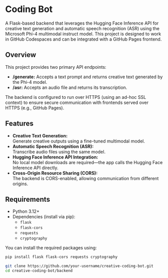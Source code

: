 # Coding Bot

A Flask-based backend that leverages the Hugging Face Inference API for creative text generation and automatic speech recognition (ASR) using the Microsoft Phi-4 multimodal instruct model. This project is designed to work in GitHub Codespaces and can be integrated with a GitHub Pages frontend.

## Overview

This project provides two primary API endpoints:

- **/generate:** Accepts a text prompt and returns creative text generated by the Phi-4 model.
- **/asr:** Accepts an audio file and returns its transcription.

The backend is configured to run over HTTPS (using an ad-hoc SSL context) to ensure secure communication with frontends served over HTTPS (e.g., GitHub Pages).

## Features

- **Creative Text Generation:**  
  Generate creative outputs using a fine-tuned multimodal model.
- **Automatic Speech Recognition (ASR):**  
  Transcribe audio files using the same model.
- **Hugging Face Inference API Integration:**  
  No local model downloads are required—the app calls the Hugging Face Inference API directly.
- **Cross-Origin Resource Sharing (CORS):**  
  The backend is CORS-enabled, allowing communication from different origins.

## Requirements

- Python 3.12+
- Dependencies (install via pip):
  - `flask`
  - `flask-cors`
  - `requests`
  - `cryptography`

You can install the required packages using:

```bash
pip install flask flask-cors requests cryptography

git clone https://github.com/your-username/creative-coding-bot.git
cd creative-coding-bot/backend
